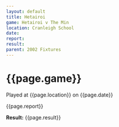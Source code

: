 ```yaml
---
layout: default
title: Hetairoi
game: Hetairoi v The Min
location: Cranleigh School
date: 
report: 
result: 
parent: 2002 Fixtures
---
```


# {{page.game}}

Played at {{page.location}} on {{page.date}}

{{page.report}}

**Result:** {{page.result}}
